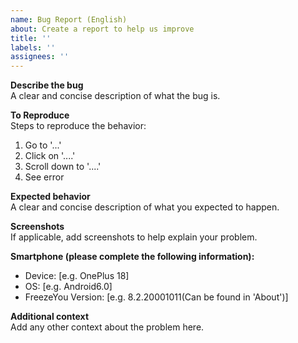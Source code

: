 ```yaml
---
name: Bug Report (English)
about: Create a report to help us improve
title: ''
labels: ''
assignees: ''
---
```


**Describe the bug**  
A clear and concise description of what the bug is.

**To Reproduce**  
Steps to reproduce the behavior: 
1. Go to '...' 
2. Click on '....' 
3. Scroll down to '....' 
4. See error

**Expected behavior**  
A clear and concise description of what you expected to happen.

**Screenshots**  
If applicable, add screenshots to help explain your problem.

**Smartphone (please complete the following information):**

- Device: [e.g. OnePlus 18] 
- OS: [e.g. Android6.0] 
- FreezeYou Version: [e.g. 8.2.20001011(Can be found in 'About')] 

**Additional context**  
Add any other context about the problem here.